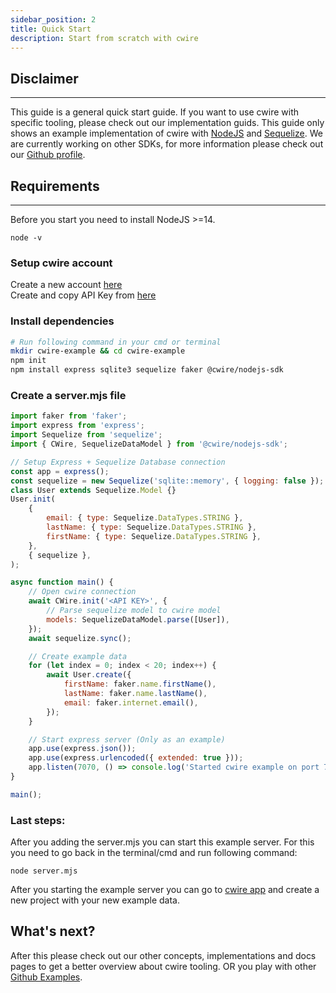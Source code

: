 ```yaml
---
sidebar_position: 2
title: Quick Start
description: Start from scratch with cwire
---
```

## Disclaimer
***
This guide is a general quick start guide. If you want to use cwire with specific tooling, please check out our 
implementation guids. This guide only shows an example implementation of cwire with
[NodeJS](https://nodejs.org/) and [Sequelize](https://sequelize.org/).
We are currently working on other SDKs, for more information please check out our
[Github profile](https://github.com/cwire-io).

## Requirements
***
Before you start you need to install NodeJS >=14.   
```
node -v
```

### Setup cwire account
Create a new account [here](https://login.cwire.io/signUp)     
Create and copy API Key from [here](https://cwa.cwire.io/admin/apiKeys)  


### Install dependencies
```bash
# Run following command in your cmd or terminal
mkdir cwire-example && cd cwire-example
npm init
npm install express sqlite3 sequelize faker @cwire/nodejs-sdk
```
### Create a server.mjs file
```js title="server.mjs"
import faker from 'faker';
import express from 'express';
import Sequelize from 'sequelize';
import { CWire, SequelizeDataModel } from '@cwire/nodejs-sdk';

// Setup Express + Sequelize Database connection
const app = express();
const sequelize = new Sequelize('sqlite::memory', { logging: false });
class User extends Sequelize.Model {}
User.init(
    {
        email: { type: Sequelize.DataTypes.STRING },
        lastName: { type: Sequelize.DataTypes.STRING },
        firstName: { type: Sequelize.DataTypes.STRING },
    },
    { sequelize },
);

async function main() {
    // Open cwire connection
    await CWire.init('<API KEY>', {
        // Parse sequelize model to cwire model
        models: SequelizeDataModel.parse([User]),
    });
    await sequelize.sync();

    // Create example data
    for (let index = 0; index < 20; index++) {
        await User.create({
            firstName: faker.name.firstName(),
            lastName: faker.name.lastName(),
            email: faker.internet.email(),
        });
    }

    // Start express server (Only as an example)
    app.use(express.json());
    app.use(express.urlencoded({ extended: true }));
    app.listen(7070, () => console.log('Started cwire example on port 7070...'));
}

main();
```

### Last steps:
After you adding the server.mjs you can start this example server.
For this you need to go back in the terminal/cmd and run following command:
```shell
node server.mjs
```
After you starting the example server you can go to [cwire app](https://app.cwire.io) and create a new project with your
new example data.

## What's next?
After this please check out our other concepts, implementations and docs pages to get a better overview about cwire
tooling. OR you play with other [Github Examples](https://github.com/cwire-io/nodejs-sdk/tree/master/examples).